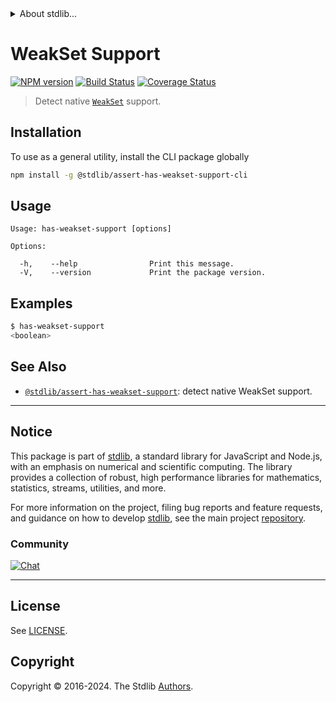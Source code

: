 <!--

@license Apache-2.0

Copyright (c) 2018 The Stdlib Authors.

Licensed under the Apache License, Version 2.0 (the "License");
you may not use this file except in compliance with the License.
You may obtain a copy of the License at

   http://www.apache.org/licenses/LICENSE-2.0

Unless required by applicable law or agreed to in writing, software
distributed under the License is distributed on an "AS IS" BASIS,
WITHOUT WARRANTIES OR CONDITIONS OF ANY KIND, either express or implied.
See the License for the specific language governing permissions and
limitations under the License.

-->


<details>
  <summary>
    About stdlib...
  </summary>
  <p>We believe in a future in which the web is a preferred environment for numerical computation. To help realize this future, we've built stdlib. stdlib is a standard library, with an emphasis on numerical and scientific computation, written in JavaScript (and C) for execution in browsers and in Node.js.</p>
  <p>The library is fully decomposable, being architected in such a way that you can swap out and mix and match APIs and functionality to cater to your exact preferences and use cases.</p>
  <p>When you use stdlib, you can be absolutely certain that you are using the most thorough, rigorous, well-written, studied, documented, tested, measured, and high-quality code out there.</p>
  <p>To join us in bringing numerical computing to the web, get started by checking us out on <a href="https://github.com/stdlib-js/stdlib">GitHub</a>, and please consider <a href="https://opencollective.com/stdlib">financially supporting stdlib</a>. We greatly appreciate your continued support!</p>
</details>

# WeakSet Support

[![NPM version][npm-image]][npm-url] [![Build Status][test-image]][test-url] [![Coverage Status][coverage-image]][coverage-url] <!-- [![dependencies][dependencies-image]][dependencies-url] -->

> Detect native [`WeakSet`][mdn-weakset] support.









<section class="cli">



<section class="installation">

## Installation

To use as a general utility, install the CLI package globally

```bash
npm install -g @stdlib/assert-has-weakset-support-cli
```

</section>

<!-- CLI usage documentation. -->

<section class="usage">

## Usage

```text
Usage: has-weakset-support [options]

Options:

  -h,    --help                Print this message.
  -V,    --version             Print the package version.
```

</section>

<!-- /.usage -->

<section class="examples">

## Examples

```bash
$ has-weakset-support
<boolean>
```

</section>

<!-- /.examples -->

</section>

<!-- /.cli -->

<!-- Section for related `stdlib` packages. Do not manually edit this section, as it is automatically populated. -->

<section class="related">

## See Also

-   <span class="package-name">[`@stdlib/assert-has-weakset-support`][@stdlib/assert-has-weakset-support]</span><span class="delimiter">: </span><span class="description">detect native WeakSet support.</span>


</section>

<!-- /.related -->

<!-- Section for all links. Make sure to keep an empty line after the `section` element and another before the `/section` close. -->


<section class="main-repo" >

* * *

## Notice

This package is part of [stdlib][stdlib], a standard library for JavaScript and Node.js, with an emphasis on numerical and scientific computing. The library provides a collection of robust, high performance libraries for mathematics, statistics, streams, utilities, and more.

For more information on the project, filing bug reports and feature requests, and guidance on how to develop [stdlib][stdlib], see the main project [repository][stdlib].

### Community

[![Chat][chat-image]][chat-url]

---

## License

See [LICENSE][stdlib-license].


## Copyright

Copyright &copy; 2016-2024. The Stdlib [Authors][stdlib-authors].

</section>

<!-- /.stdlib -->

<!-- Section for all links. Make sure to keep an empty line after the `section` element and another before the `/section` close. -->

<section class="links">

[npm-image]: http://img.shields.io/npm/v/@stdlib/assert-has-weakset-support-cli.svg
[npm-url]: https://npmjs.org/package/@stdlib/assert-has-weakset-support-cli

[test-image]: https://github.com/stdlib-js/assert-has-weakset-support@v0.2.2/actions/workflows/test.yml/badge.svg?branch=v0.2.2
[test-url]: https://github.com/stdlib-js/assert-has-weakset-support@v0.2.2/actions/workflows/test.yml?query=branch:v0.2.2

[coverage-image]: https://img.shields.io/codecov/c/github/stdlib-js/assert-has-weakset-support@v0.2.2/main.svg
[coverage-url]: https://codecov.io/github/stdlib-js/assert-has-weakset-support@v0.2.2?branch=main

<!--

[dependencies-image]: https://img.shields.io/david/stdlib-js/assert-has-weakset-support@v0.2.2.svg
[dependencies-url]: https://david-dm.org/stdlib-js/assert-has-weakset-support@v0.2.2/main

-->

[chat-image]: https://img.shields.io/gitter/room/stdlib-js/stdlib.svg
[chat-url]: https://app.gitter.im/#/room/#stdlib-js_stdlib:gitter.im

[stdlib]: https://github.com/stdlib-js/stdlib

[stdlib-authors]: https://github.com/stdlib-js/stdlib/graphs/contributors

[cli-section]: https://github.com/stdlib-js/assert-has-weakset-support@v0.2.2#cli
[cli-url]: https://github.com/stdlib-js/assert-has-weakset-support@v0.2.2/tree/cli
[@stdlib/assert-has-weakset-support]: https://github.com/stdlib-js/assert-has-weakset-support@v0.2.2/tree/main

[umd]: https://github.com/umdjs/umd
[es-module]: https://developer.mozilla.org/en-US/docs/Web/JavaScript/Guide/Modules

[deno-url]: https://github.com/stdlib-js/assert-has-weakset-support@v0.2.2/tree/deno
[deno-readme]: https://github.com/stdlib-js/assert-has-weakset-support@v0.2.2/blob/deno/README.md
[umd-url]: https://github.com/stdlib-js/assert-has-weakset-support@v0.2.2/tree/umd
[umd-readme]: https://github.com/stdlib-js/assert-has-weakset-support@v0.2.2/blob/umd/README.md
[esm-url]: https://github.com/stdlib-js/assert-has-weakset-support@v0.2.2/tree/esm
[esm-readme]: https://github.com/stdlib-js/assert-has-weakset-support@v0.2.2/blob/esm/README.md
[branches-url]: https://github.com/stdlib-js/assert-has-weakset-support@v0.2.2/blob/main/branches.md

[stdlib-license]: https://raw.githubusercontent.com/stdlib-js/assert-has-weakset-support@v0.2.2/main/LICENSE

[mdn-weakset]: https://developer.mozilla.org/en-US/docs/Web/JavaScript/Reference/Global_Objects/WeakSet

</section>

<!-- /.links -->
